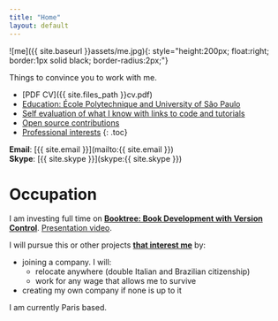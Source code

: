 ```yaml
---
title: "Home"
layout: default
---
```


![me]({{ site.baseurl }}assets/me.jpg){: style="height:200px; float:right; border:1px solid black; border-radius:2px;"}

Things to convince you to work with me.

- [PDF CV]({{ site.files_path }}cv.pdf)
- [Education: École Polytechnique and University of São Paulo](education)
- [Self evaluation of what I know with links to code and tutorials](self-evaluation)
- [Open source contributions](contrib)
- [Professional interests](interests)
{: .toc}

**Email**: [{{ site.email }}](mailto:{{ site.email }})  
**Skype**: [{{ site.skype }}](skype:{{ site.skype }})

# Occupation

I am investing full time on [**Booktree: Book Development with Version Control**](https://github.com/booktree/booktree). [Presentation video](https://www.youtube.com/watch?v=jTrZ6Zb39K8).

I will pursue this or other projects [**that interest me**](/interests) by:

- joining a company. I will:
    - relocate anywhere (double Italian and Brazilian citizenship)
    - work for any wage that allows me to survive
- creating my own company if none is up to it

I am currently Paris based.
